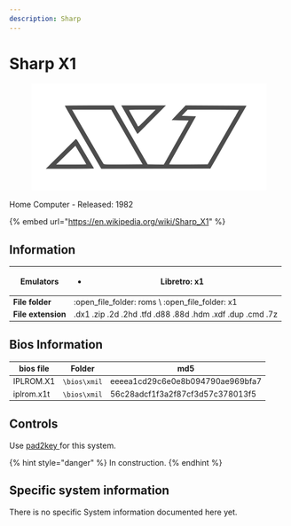 ```yaml
---
description: Sharp
---
```


# Sharp X1

<figure><img src="https://raw.githubusercontent.com/fabricecaruso/es-theme-carbon/52ff37c9e265587d006945a2ba695b5a962b3a3d/art/logos/x1.svg" alt=""><figcaption></figcaption></figure>

Home Computer - Released: 1982

{% embed url="https://en.wikipedia.org/wiki/Sharp_X1" %}

## Information

| **Emulators**      | <ul><li>Libretro: x1</li></ul>                            |
| ------------------ | --------------------------------------------------------- |
| **File folder**    | :open\_file\_folder: roms \ :open\_file\_folder: x1       |
| **File extension** | .dx1 .zip .2d .2hd .tfd .d88 .88d .hdm .xdf .dup .cmd .7z |

## Bios Information

| bios file  | Folder       | md5                              |
| ---------- | ------------ | -------------------------------- |
| IPLROM.X1  | `\bios\xmil` | eeeea1cd29c6e0e8b094790ae969bfa7 |
| iplrom.x1t | `\bios\xmil` | 56c28adcf1f3a2f87cf3d57c378013f5 |

## Controls

Use [pad2key ](../../../controllers/pad2key.md)for this system.

{% hint style="danger" %}
In construction.
{% endhint %}

## Specific system information

There is no specific System information documented here yet.
